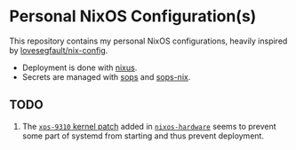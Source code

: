 # Personal NixOS Configuration(s)

This repository contains my personal NixOS configurations, heavily inspired by
[lovesegfault/nix-config](https://github.com/lovesegfault/nix-config).

- Deployment is done with [nixus](https://github.com/Infinisil/nixus).
- Secrets are managed with [sops](https://github.com/mozilla/sops) and
  [sops-nix](https://github.com/Mic92/sops-nix).

## TODO

1. The [`xps-9310` kernel
   patch](https://github.com/NixOS/nixos-hardware/blob/master/dell/xps/13-9310/default.nix#L9-L20)
   added in [`nixos-hardware`](https://github.com/NixOS/nixos-hardware) seems
   to prevent some part of systemd from starting and thus prevent deployment.
